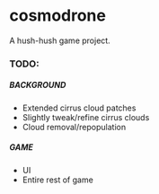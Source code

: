 # cosmodrone
A hush-hush game project.

### TODO:

##### BACKGROUND
* Extended cirrus cloud patches
* Slightly tweak/refine cirrus clouds
* Cloud removal/repopulation

##### GAME
* UI
* Entire rest of game